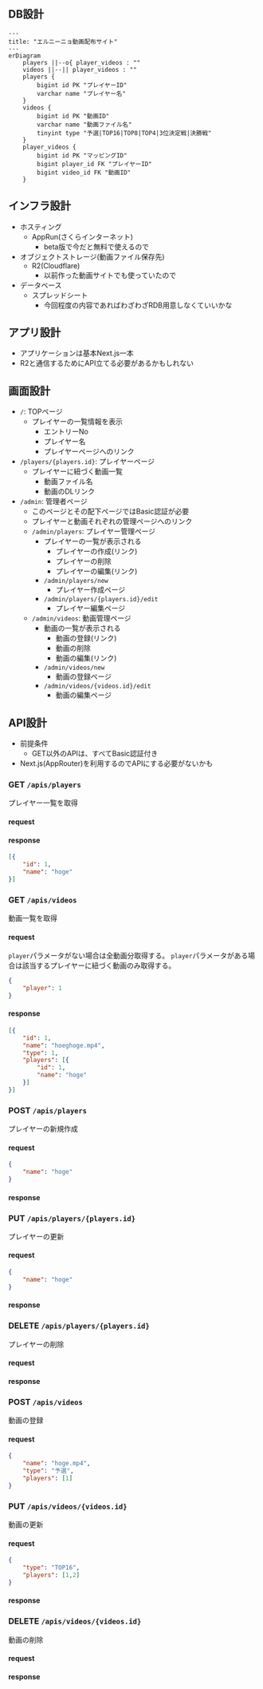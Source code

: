 ## DB設計
```mermaid
---
title: "エルニーニョ動画配布サイト"
---
erDiagram
	players ||--o{ player_videos : ""
	videos ||--|| player_videos : ""
	players {
		bigint id PK "プレイヤーID"
		varchar name "プレイヤー名"
	}
	videos {
		bigint id PK "動画ID"
		varchar name "動画ファイル名"
		tinyint type "予選|TOP16|TOP8|TOP4|3位決定戦|決勝戦"
	}
	player_videos {
		bigint id PK "マッピングID"
		bigint player_id FK "プレイヤーID"
		bigint video_id FK "動画ID"
	}
```
## インフラ設計
- ホスティング
	- AppRun(さくらインターネット)
		- beta版で今だと無料で使えるので
- オブジェクトストレージ(動画ファイル保存先)
	- R2(Cloudflare)
		- 以前作った動画サイトでも使っていたので
- データベース
	- スプレッドシート
		- 今回程度の内容であればわざわざRDB用意しなくていいかな

## アプリ設計

- アプリケーションは基本Next.js一本
- R2と通信するためにAPI立てる必要があるかもしれない

## 画面設計

- `/`: TOPページ
	- プレイヤーの一覧情報を表示
		- エントリーNo
		- プレイヤー名
		- プレイヤーページへのリンク
- `/players/{players.id}`: プレイヤーページ
	- プレイヤーに紐づく動画一覧
		- 動画ファイル名
		- 動画のDLリンク
- `/admin`: 管理者ページ
	- このページとその配下ページではBasic認証が必要
	- プレイヤーと動画それぞれの管理ページへのリンク
	- `/admin/players`: プレイヤー管理ページ
		- プレイヤーの一覧が表示される
			- プレイヤーの作成(リンク)
			- プレイヤーの削除
			- プレイヤーの編集(リンク)
		- `/admin/players/new`
			- プレイヤー作成ページ
		- `/admin/players/{players.id}/edit`
			- プレイヤー編集ページ
	- `/admin/videos`: 動画管理ページ
		- 動画の一覧が表示される
			- 動画の登録(リンク)
			- 動画の削除
			- 動画の編集(リンク)
		- `/admin/videos/new`
			- 動画の登録ページ
		- `/admin/videos/{videos.id}/edit`
			- 動画の編集ページ

## API設計
- 前提条件
	- GET以外のAPIは、すべてBasic認証付き
- Next.js(AppRouter)を利用するのでAPIにする必要がないかも
### GET `/apis/players`
プレイヤー一覧を取得
#### request
#### response
```json
[{
	"id": 1,
	"name": "hoge"
}]
```

### GET `/apis/videos`
動画一覧を取得
#### request
`player`パラメータがない場合は全動画分取得する。
`player`パラメータがある場合は該当するプレイヤーに紐づく動画のみ取得する。
```json
{
	"player": 1
}
```
#### response
```json
[{
	"id": 1,
	"name": "hoeghoge.mp4",
	"type": 1,
	"players": [{
		"id": 1,
		"name": "hoge"
	}]
}]
```

### POST `/apis/players`
プレイヤーの新規作成
#### request
```json
{
	"name": "hoge"
}
```
#### response

### PUT `/apis/players/{players.id}`
プレイヤーの更新
#### request
```json
{
	"name": "hoge"
}
```
#### response

### DELETE `/apis/players/{players.id}`
プレイヤーの削除
#### request
#### response

### POST `/apis/videos`
動画の登録
#### request
```json
{
	"name": "hoge.mp4",
	"type": "予選",
	"players": [1]
}
```
### PUT `/apis/videos/{videos.id}`
動画の更新
#### request
```json
{
	"type": "TOP16",
	"players": [1,2]
}
```
#### response

### DELETE `/apis/videos/{videos.id}`
動画の削除
#### request
#### response